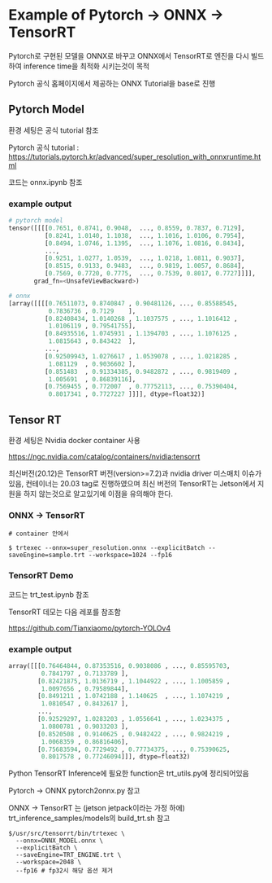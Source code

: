 # Example of Pytorch -> ONNX -> TensorRT
Pytorch로 구현된 모델을 ONNX로 바꾸고 ONNX에서 TensorRT로 엔진을 다시 빌드하여 inference time을 최적화 시키는것이 목적

Pytorch 공식 홈페이지에서 제공하는 ONNX Tutorial을 base로 진행


## Pytorch Model
환경 세팅은 공식 tutorial 참조

Pytorch 공식 tutorial : https://tutorials.pytorch.kr/advanced/super_resolution_with_onnxruntime.html

코드는 onnx.ipynb 참조

### example output
```python
# pytorch model
tensor([[[[0.7651, 0.8741, 0.9048,  ..., 0.8559, 0.7837, 0.7129],
          [0.8241, 1.0140, 1.1038,  ..., 1.1016, 1.0106, 0.7954],
          [0.8494, 1.0746, 1.1395,  ..., 1.1076, 1.0816, 0.8434],
          ...,
          [0.9251, 1.0277, 1.0539,  ..., 1.0218, 1.0811, 0.9037],
          [0.8515, 0.9133, 0.9483,  ..., 0.9819, 1.0057, 0.8684],
          [0.7569, 0.7720, 0.7775,  ..., 0.7539, 0.8017, 0.7727]]]],
       grad_fn=<UnsafeViewBackward>)
```
```python
# onnx
[array([[[[0.76511073, 0.8740847 , 0.90481126, ..., 0.85588545,
           0.7836736 , 0.7129    ],
          [0.82408434, 1.0140268 , 1.1037575 , ..., 1.1016412 ,
           1.0106119 , 0.79541755],
          [0.84935516, 1.0745931 , 1.1394703 , ..., 1.1076125 ,
           1.0815643 , 0.843422  ],
          ...,
          [0.92509943, 1.0276617 , 1.0539078 , ..., 1.0218285 ,
           1.081129  , 0.9036602 ],
          [0.851483  , 0.91334385, 0.9482872 , ..., 0.9819409 ,
           1.005691  , 0.86839116],
          [0.7569455 , 0.772007  , 0.77752113, ..., 0.75390404,
           0.8017341 , 0.7727227 ]]]], dtype=float32)]
```

## Tensor RT
환경 세팅은 Nvidia docker container 사용

https://ngc.nvidia.com/catalog/containers/nvidia:tensorrt

최신버전(20.12)은 TensorRT 버전(version>=7.2)과 nvidia driver 미스매치 이슈가 있음, 컨테이너는 20.03 tag로 진행하였으며 최신 버전의 TensorRT는 Jetson에서 지원을 하지 않는것으로 알고있기에 이점을 유의해야 한다.

### ONNX -> TensorRT

```
# container 안에서

$ trtexec --onnx=super_resolution.onnx --explicitBatch --saveEngine=sample.trt --workspace=1024 --fp16
```
### TensorRT Demo

코드는 trt_test.ipynb 참조

TensorRT 데모는 다음 레포를 참조함

https://github.com/Tianxiaomo/pytorch-YOLOv4


### example output
```python
array([[[0.76464844, 0.87353516, 0.9038086 , ..., 0.85595703,
         0.7841797 , 0.7133789 ],
        [0.82421875, 1.0136719 , 1.1044922 , ..., 1.1005859 ,
         1.0097656 , 0.79589844],
        [0.8491211 , 1.0742188 , 1.140625  , ..., 1.1074219 ,
         1.0810547 , 0.8432617 ],
        ...,
        [0.92529297, 1.0283203 , 1.0556641 , ..., 1.0234375 ,
         1.0800781 , 0.9033203 ],
        [0.8520508 , 0.9140625 , 0.9482422 , ..., 0.9824219 ,
         1.0068359 , 0.86816406],
        [0.75683594, 0.7729492 , 0.77734375, ..., 0.75390625,
         0.8017578 , 0.77246094]]], dtype=float32)
```

Python TensorRT Inference에 필요한 function은 trt_utils.py에 정리되어있음

Pytorch -> ONNX pytorch2onnx.py 참고

ONNX -> TensorRT 는 (jetson jetpack이라는 가정 하에) trt_inference_samples/models의 build_trt.sh 참고

```
$/usr/src/tensorrt/bin/trtexec \
  --onnx=ONNX_MODEL.onnx \
  --explicitBatch \
  --saveEngine=TRT_ENGINE.trt \
  --workspace=2048 \
  --fp16 # fp32시 해당 옵션 제거
  ```